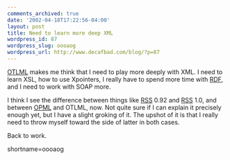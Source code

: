 ```yaml
---
comments_archived: true
date: '2002-04-18T17:22:56-04:00'
layout: post
title: Need to learn more deep XML
wordpress_id: 87
wordpress_slug: oooaog
wordpress_url: http://www.decafbad.com/blog/?p=87
---
```

<p><a href="http://otlml.org/faq/">OTLML</a> makes me think that I need to play more deeply with XML.  I need to learn XSL, how to use Xpointers, I really have to spend more time with <a href="http://www.decafbad.com/twiki/bin/view/Main/RDF">RDF</a>, and I need to work with SOAP more.</p>
<p>I think I see the difference between things like <a href="http://www.decafbad.com/twiki/bin/view/Main/RSS">RSS</a> 0.92 and <a href="http://www.decafbad.com/twiki/bin/view/Main/RSS">RSS</a> 1.0, and between <a href="http://www.decafbad.com/twiki/bin/view/Main/OPML">OPML</a> and OTLML, now.  Not quite sure if I can explain it precisely enough yet, but I have a slight groking of it.  The upshot of it is that I really need to throw myself toward the side of latter in both cases.</p>
<p>Back to work.</p>
<!--more-->
shortname=oooaog
